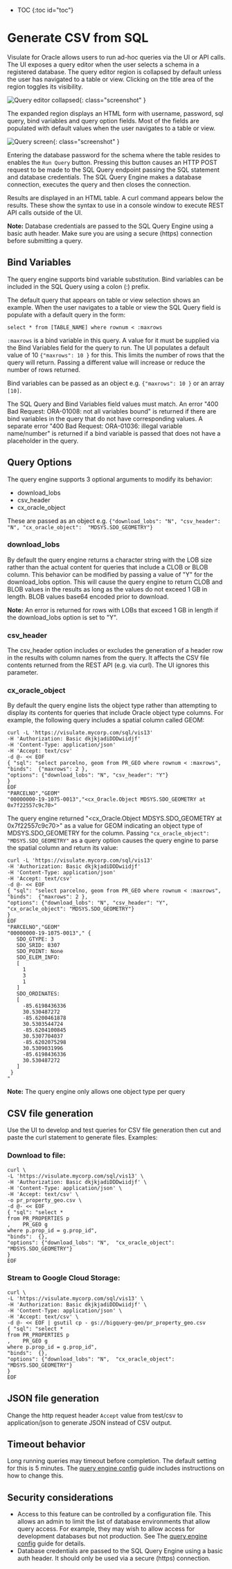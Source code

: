 * TOC
{:toc id="toc"}
# Generate CSV from SQL

Visulate for Oracle allows users to run ad-hoc queries via the UI or API calls. The UI exposes a query editor when the user selects a schema in a registered database. The query editor region is collapsed by default unless the user has navigated to a table or view. Clicking on the title area of the region toggles its visibility.

![Query editor collapsed](/images/query-editor-collapsed.png){: class="screenshot" }

The expanded region displays an HTML form with username, password, sql query, bind variables and query option fields. Most of the fields are populated with default values when the user navigates to a table or view.

![Query screen](/images/sql2csv.png){: class="screenshot" }

Entering the database password for the schema where the table resides to enables the `Run Query` button. Pressing this button causes an HTTP POST request to be made to the SQL Query endpoint passing the SQL statement and database credentials. The SQL Query Engine makes a database connection, executes the query and then closes the connection.

Results are displayed in an HTML table. A curl command appears below the results. These show the syntax to use in a console window to execute REST API calls outside of the UI.

**Note:** Database credentials are passed to the SQL Query Engine using a basic auth header. Make sure you are using a secure (https) connection before submitting a query.


## Bind Variables

The query engine supports bind variable substitution. Bind variables can be included in the SQL Query using a colon (:) prefix.

The default query that appears on table or view selection shows an example. When the user navigates to a table or view the SQL Query field is populate with a default query in the form:
```
select * from [TABLE_NAME] where rownum < :maxrows
```
`:maxrows` is a bind variable in this query. A value for it must be supplied via the Bind Variables field for the query to run. The UI populates a default value of 10 `{"maxrows": 10 }` for this. This limits the number of rows that the query will return. Passing a different value will increase or reduce the number of rows returned.

Bind variables can be passed as an object e.g. `{"maxrows": 10 }` or an array `[10]`.

The SQL Query and Bind Variables field values must match. An error "400 Bad Request: ORA-01008: not all variables bound" is returned if there are bind variables in the query that do not have corresponding values. A separate error "400 Bad Request: ORA-01036: illegal variable name/number" is returned if a bind variable is passed that does not have a placeholder in the query.

## Query Options

The query engine supports 3 optional arguments to modify its behavior:
- download_lobs
- csv_header
- cx_oracle_object

These are passed as an object e.g. `{"download_lobs": "N", "csv_header": "N", "cx_oracle_object":  "MDSYS.SDO_GEOMETRY"}`

### download_lobs

By default the query engine returns a character string with the LOB size rather than the actual content for queries that include a CLOB or BLOB column. This behavior can be modified by passing a value of "Y" for the download_lobs option. This will cause the query engine to return CLOB and BLOB values in the results as long as the values do not exceed 1 GB in length. BLOB values base64 encoded prior to download.

**Note:** An error is returned for rows with LOBs that exceed 1 GB in length if the download_lobs option is set to "Y".

### csv_header

The csv_header option includes or excludes the generation of a header row in the results with column names from the query. It affects the CSV file contents returned from the REST API (e.g. via curl). The UI ignores this parameter.

### cx_oracle_object

By default the query engine lists the object type rather than attempting to display its contents for queries that include Oracle object type columns. For example, the following query includes a spatial column called GEOM:

```
curl -L 'https://visulate.mycorp.com/sql/vis13'
-H 'Authorization: Basic dkjkjadiDDDwiidjf'
-H 'Content-Type: application/json'
-H 'Accept: text/csv'
-d @- << EOF
{ "sql": "select parcelno, geom from PR_GEO where rownum < :maxrows",
"binds":  {"maxrows": 2 },
"options": {"download_lobs": "N", "csv_header": "Y"}
}
EOF
"PARCELNO","GEOM"
"00000000-19-1075-0013","<cx_Oracle.Object MDSYS.SDO_GEOMETRY at 0x7f22557c9c70>"
```

The query engine returned "<cx_Oracle.Object MDSYS.SDO_GEOMETRY at 0x7f22557c9c70>" as a value for GEOM indicating an object type of MDSYS.SDO_GEOMETRY for the column. Passing `"cx_oracle_object": "MDSYS.SDO_GEOMETRY"` as a query option causes the query engine to parse the spatial column and return its value:

```
curl -L 'https://visulate.mycorp.com/sql/vis13'
-H 'Authorization: Basic dkjkjadiDDDwiidjf'
-H 'Content-Type: application/json'
-H 'Accept: text/csv'
-d @- << EOF
{ "sql": "select parcelno, geom from PR_GEO where rownum < :maxrows",
"binds":  {"maxrows": 2 },
"options": {"download_lobs": "N", "csv_header": "Y", "cx_oracle_object": "MDSYS.SDO_GEOMETRY"}
}
EOF
"PARCELNO","GEOM"
"00000000-19-1075-0013"," {
   SDO_GTYPE: 3
   SDO_SRID: 8307
   SDO_POINT: None
   SDO_ELEM_INFO:
   [
     1
     3
     1
   ]
   SDO_ORDINATES:
   [
     -85.6198436336
     30.530487272
     -85.6200461878
     30.5303544724
     -85.6204100845
     30.5307704037
     -85.6202075298
     30.5309031996
     -85.6198436336
     30.530487272
   ]
 }
"
```

**Note:** The query engine only allows one object type per query

## CSV file generation

Use the UI to develop and test queries for CSV file generation then cut and paste the curl statement to generate files. Examples:

### Download to file:
```
curl \
-L 'https://visulate.mycorp.com/sql/vis13' \
-H 'Authorization: Basic dkjkjadiDDDwiidjf' \
-H 'Content-Type: application/json' \
-H 'Accept: text/csv' \
-o pr_property_geo.csv \
-d @- << EOF
{ "sql": "select *
from PR_PROPERTIES p
,    PR_GEO g
where p.prop_id = g.prop_id",
"binds":  {},
"options": {"download_lobs": "N",  "cx_oracle_object": "MDSYS.SDO_GEOMETRY"}
}
EOF
```

### Stream to Google Cloud Storage:
```
curl \
-L 'https://visulate.mycorp.com/sql/vis13' \
-H 'Authorization: Basic dkjkjadiDDDwiidjf' \
-H 'Content-Type: application/json' \
-H 'Accept: text/csv' \
-d @- << EOF | gsutil cp - gs://bigquery-geo/pr_property_geo.csv
{ "sql": "select *
from PR_PROPERTIES p
,    PR_GEO g
where p.prop_id = g.prop_id",
"binds":  {},
"options": {"download_lobs": "N",  "cx_oracle_object": "MDSYS.SDO_GEOMETRY"}
}
EOF
```

## JSON file generation

Change the http request header `Accept` value from test/csv to application/json to generate JSON instead of CSV output.

## Timeout behavior

Long running queries may timeout before completion. The default setting for this is 5 minutes. The [query engine config](/pages/query-engine-config.html#timeout-duration) guide includes instructions on how to change this.

## Security considerations

- Access to this feature can be controlled by a configuration file. This allows an admin to limit the list of database environments that allow query access. For example, they may wish to allow access for development databases but not production. See The [query engine config](/pages/query-engine-config.html) guide for details.
- Database credentials are passed to the SQL Query Engine using a basic auth header. It should only be used via a secure (https) connection.